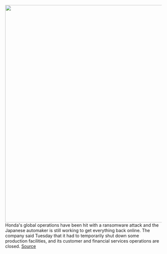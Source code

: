 <img src='https://cdn.vox-cdn.com/thumbor/jeKnlqliGToNXCiCp4nzRciSdsw=/0x0:2040x1360/1200x800/filters:focal(857x517:1183x843)/cdn.vox-cdn.com/uploads/chorus_image/image/66914376/akrales_170531_1687_0478.0.jpg' width='700px' /><br/>
Honda's global operations have been hit with a ransomware attack and the Japanese automaker is still working to get everything back online. The company said Tuesday that it had to temporarily shut down some production facilities, and its customer and financial services operations are closed.
<a href='https://www.theverge.com/2020/6/9/21285758/honda-ransomware-virus-attack-production-halt-offices-workers'> Source <a/>